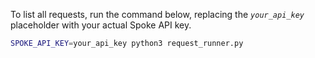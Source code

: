 To list all requests, run the command below, replacing the _`your_api_key`_
placeholder with your actual Spoke API key.

```bash
SPOKE_API_KEY=your_api_key python3 request_runner.py
```
